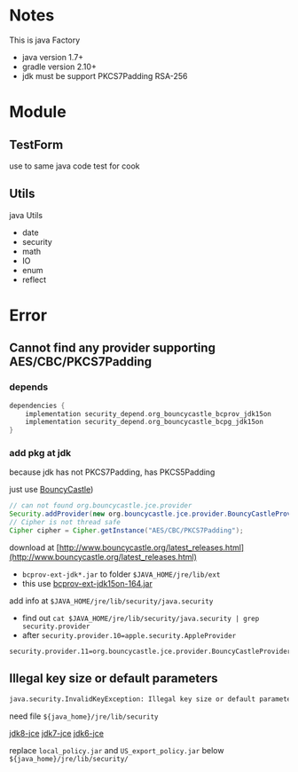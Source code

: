 # Notes

This is java Factory

- java version 1.7+
- gradle version 2.10+
- jdk must be support PKCS7Padding RSA-256 

# Module

## TestForm

use to same java code test for cook

## Utils

java Utils

- date
- security
- math
- IO
- enum
- reflect

# Error

## Cannot find any provider supporting AES/CBC/PKCS7Padding

### depends

```groovy
dependencies {
    implementation security_depend.org_bouncycastle_bcprov_jdk15on
    implementation security_depend.org_bouncycastle_bcpg_jdk15on
}
```

### add pkg at jdk

because jdk has not PKCS7Padding, has PKCS5Padding

just use [BouncyCastle](https://downloads.bouncycastle.org/java/bcprov-jdk15on-154.jar))

```java
// can not found org.bouncycastle.jce.provider
Security.addProvider(new org.bouncycastle.jce.provider.BouncyCastleProvider());
// Cipher is not thread safe
Cipher cipher = Cipher.getInstance("AES/CBC/PKCS7Padding");
```

download at [http://www.bouncycastle.org/latest_releases.html](http://www.bouncycastle.org/latest_releases.html)

- `bcprov-ext-jdk*.jar` to folder `$JAVA_HOME/jre/lib/ext`
- this use [bcprov-ext-jdk15on-164.jar](jar/bcprov-ext-jdk15on-164.jar)

add info at `$JAVA_HOME/jre/lib/security/java.security`
- find out `cat $JAVA_HOME/jre/lib/security/java.security | grep security.provider`
- after `security.provider.10=apple.security.AppleProvider`
```
security.provider.11=org.bouncycastle.jce.provider.BouncyCastleProvider
```

## Illegal key size or default parameters

```sh
java.security.InvalidKeyException: Illegal key size or default parameters...
```

need file `${java_home}/jre/lib/security`

[jdk8-jce](http://www.oracle.com/technetwork/java/javase/downloads/jce8-download-2133166.html)
[jdk7-jce](http://www.oracle.com/technetwork/java/javase/downloads/jce-7-download-432124.html)
[jdk6-jce](http://www.oracle.com/technetwork/java/javase/downloads/jce-6-download-429243.html)

replace `local_policy.jar` and `US_export_policy.jar` below `${java_home}/jre/lib/security/`